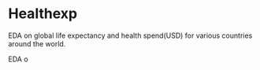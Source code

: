 # Healthexp
EDA on global life expectancy and health spend(USD) for various countries around the world.

EDA o 
